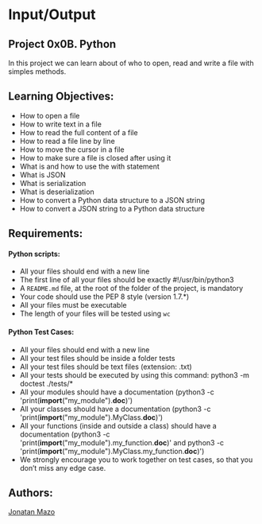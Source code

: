 # Input/Output
## Project 0x0B. Python
In this project we can learn about of who to open, read and write a file with simples methods.

## Learning Objectives:
 - How to open a file
 - How to write text in a file
 - How to read the full content of a file
 - How to read a file line by line
 - How to move the cursor in a file
 - How to make sure a file is closed after using it
 - What is and how to use the with statement
 - What is JSON
 - What is serialization
 - What is deserialization
 - How to convert a Python data structure to a JSON string
 - How to convert a JSON string to a Python data structure

## Requirements:
#### Python scripts:
 - All your files should end with a new line
 - The first line of all your files should be exactly #!/usr/bin/python3
 - A ``` README.md ``` file, at the root of the folder of the project, is mandatory
 - Your code should use the PEP 8 style (version 1.7.*)
 - All your files must be executable
 - The length of your files will be tested using ``` wc ```

#### Python Test Cases:
 - All your files should end with a new line
 - All your test files should be inside a folder tests
 - All your test files should be text files (extension: .txt)
 - All your tests should be executed by using this command: python3 -m doctest ./tests/*
 - All your modules should have a documentation (python3 -c 'print(__import__("my_module").__doc__)')
 - All your classes should have a documentation (python3 -c 'print(__import__("my_module").MyClass.__doc__)')
 - All your functions (inside and outside a class) should have a documentation (python3 -c 'print(__import__("my_module").my_function.__doc__)' and python3 -c 'print(__import__("my_module").MyClass.my_function.__doc__)')
 - We strongly encourage you to work together on test cases, so that you don’t miss any edge case.

## Authors:
[Jonatan Mazo](https://github.com/MAZTRO)
